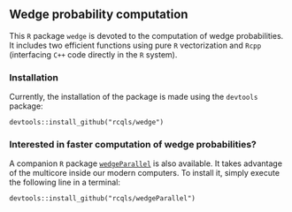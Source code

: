 ## Wedge probability computation

This `R` package `wedge` is devoted to the computation of wedge probabilities. It includes two efficient functions using pure `R` vectorization and `Rcpp` (interfacing `C++` code directly in the `R` system).

### Installation

Currently, the installation of the package is made using the `devtools` package:

```{bash}
devtools::install_github("rcqls/wedge")
```

### Interested in faster computation of wedge probabilities?

A companion `R` package [`wedgeParallel`](http://github.com/rcqls/wedgeParallel) is also available. It takes advantage of the multicore inside our modern computers. To install it, simply execute the following line in a terminal:

```{bash}
devtools::install_github("rcqls/wedgeParallel")
```
